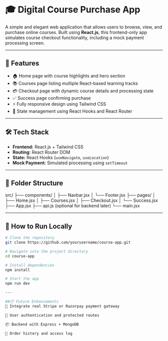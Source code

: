 # 🎓 Digital Course Purchase App

A simple and elegant web application that allows users to browse, view, and purchase online courses. Built using **React.js**, this frontend-only app simulates course checkout functionality, including a mock payment processing screen.

---

## 🚀 Features

- 🏠 Home page with course highlights and hero section
- 📚 Courses page listing multiple React-based learning tracks
- 💳 Checkout page with dynamic course details and processing state
- ✅ Success page confirming purchase
- ⚡ Fully responsive design using Tailwind CSS
- 🧠 State management using React Hooks and React Router

---

## 🛠️ Tech Stack

- **Frontend:** React.js + Tailwind CSS
- **Routing:** React Router DOM
- **State:** React Hooks (`useNavigate`, `useLocation`)
- **Mock Payment:** Simulated processing using `setTimeout`

---

## 📁 Folder Structure

src/
├── components/
│ ├── Navbar.jsx
│ └── Footer.jsx
├── pages/
│ ├── Home.jsx
│ ├── Courses.jsx
│ ├── Checkout.jsx
│ └── Success.jsx
├── App.jsx
├── api.js (optional for backend later)
└── main.jsx


---

## 🔧 How to Run Locally

```bash
# Clone the repository
git clone https://github.com/yourusername/course-app.git

# Navigate into the project directory
cd course-app

# Install dependencies
npm install

# Start the app
npm run dev

---

##📦 Future Enhancements
💸 Integrate real Stripe or Razorpay payment gateway

🔐 User authentication and protected routes

📦 Backend with Express + MongoDB

🧾 Order history and access log
